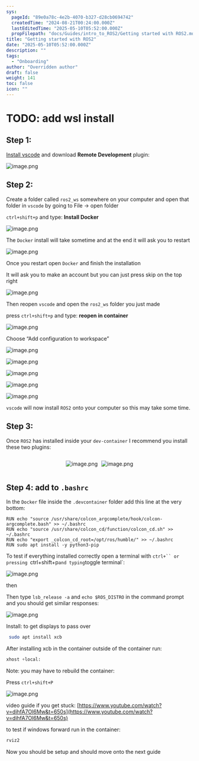 ```yaml
---
sys:
  pageId: "89e0a78c-4e2b-4070-b327-d28cb0694742"
  createdTime: "2024-08-21T00:24:00.000Z"
  lastEditedTime: "2025-05-10T05:52:00.000Z"
  propFilepath: "docs/Guides/intro_to_ROS2/Getting started with ROS2.md"
title: "Getting started with ROS2"
date: "2025-05-10T05:52:00.000Z"
description: ""
tags:
  - "Onboarding"
author: "Overridden author"
draft: false
weight: 141
toc: false
icon: ""
---
```


# TODO: add wsl install

## Step 1:

[Install vscode](https://code.visualstudio.com/download) and download **Remote Development** plugin:

![image.png](https://prod-files-secure.s3.us-west-2.amazonaws.com/d518164a-d88e-44d1-a4ee-3adb3bd8bce0/efb52993-1881-4a40-b95e-6f020334f022/image.png?X-Amz-Algorithm=AWS4-HMAC-SHA256&X-Amz-Content-Sha256=UNSIGNED-PAYLOAD&X-Amz-Credential=ASIAZI2LB466TS6J77VF%2F20250709%2Fus-west-2%2Fs3%2Faws4_request&X-Amz-Date=20250709T210834Z&X-Amz-Expires=3600&X-Amz-Security-Token=IQoJb3JpZ2luX2VjEKT%2F%2F%2F%2F%2F%2F%2F%2F%2F%2FwEaCXVzLXdlc3QtMiJHMEUCIQC4BPaW42385NPoN2eUHCKQCdM0wy1DDPNjqMju8hMr5gIga9ZdqLlZuI50L6ChCU4z67CyheAhcluo6rb%2FfCtKmMQqiAQIrf%2F%2F%2F%2F%2F%2F%2F%2F%2F%2FARAAGgw2Mzc0MjMxODM4MDUiDEUv1CqyuUHv0AfzGSrcA8PEnsdGUuqjHOEjf57mQVFwm6Ue2MpwOq%2BTShFoJ%2FC8GmRpeeYNM0b3DYd7KuUBhZ59OpPM70cJURRKThYvtw35FRcSVMwZZEqjsuip7zvxtoyxZmOwuHVdrUNl7ynPWx5iGxmMdNQ%2Ft6%2BrUEUe1zf59%2BHE%2BetucXVY2z6DxT1e0STDyhdVxara7eaQN3I5WNYz5N%2FkT5OjvFQVgELykEfkgSRMorjmzWc3K3qAj5zvwZ0SppvWXmtG%2BIF0ED1CX%2BMhUkt2gPIUNLZ5HAMruAaAdmTViOb21OcAWPT88dd6nsDR%2FBnv8AXjVKrJnrKtpD1Ir0WGUrRecKk0FKrt7OGvtewHlRvCxAdFcM183UTflYxYSRiP9IJU1e1qIkBEE1BzHRnpeIi7uZrDTKewAVziVZdAtFtASYVkPISvUYJgXRJ1uSDvFFtI%2BtYmgwboNbWYSkqsNFiJJGyymgWbnYDXvStLevtoA7%2FBS6PWrAfHPVIS5WIM0YtDN6fzvVs2LWP5SussCil%2FvZ%2BJSNLGXmXg45JiyGIz2lwJNCFrNoDuP3i7PqJopX6K1QwfXJ9cHaq4%2F0iGyZkHU89V6iMFYqpAgCgBvX6yV8kuj4BI0ATlaKAE0uzzUM8ur8LjMMKau8MGOqUBWV9Hxs0XpNAA1pKF8emfDk3akoV1yY%2F0%2B8iGum5LfzQdM2Fbr1ukwEiw6YOgrI3fR%2FX2wmEVF2fnaQ8unoTKaSZJ3LZTSm4eVV0CkFcBpJUjUpxwoAWbTn9%2BIBGdRR1r9xI8t53iDvH4Bo3uIWDKG1%2B9hvm%2Bg4JaYDdlHKEliLfi4H9XUi24XW%2FrsS7XgCFa8nVjUY2nbzL0mHzqr2ZKc5b0CSUc&X-Amz-Signature=6c8aa88a30be9c22c3f6593699514bc2db0535a6f9b9d427ef477a56ee5f1ea5&X-Amz-SignedHeaders=host&x-amz-checksum-mode=ENABLED&x-id=GetObject)

## Step 2:

Create a folder called `ros2_ws` somewhere on your computer and open that folder in `vscode` by going to File → open folder 

`ctrl+shift+p` and type: **Install Docker**

![image.png](https://prod-files-secure.s3.us-west-2.amazonaws.com/d518164a-d88e-44d1-a4ee-3adb3bd8bce0/2269dc0e-1cd5-47ff-bceb-c04ad9b2eab0/image.png?X-Amz-Algorithm=AWS4-HMAC-SHA256&X-Amz-Content-Sha256=UNSIGNED-PAYLOAD&X-Amz-Credential=ASIAZI2LB466TS6J77VF%2F20250709%2Fus-west-2%2Fs3%2Faws4_request&X-Amz-Date=20250709T210834Z&X-Amz-Expires=3600&X-Amz-Security-Token=IQoJb3JpZ2luX2VjEKT%2F%2F%2F%2F%2F%2F%2F%2F%2F%2FwEaCXVzLXdlc3QtMiJHMEUCIQC4BPaW42385NPoN2eUHCKQCdM0wy1DDPNjqMju8hMr5gIga9ZdqLlZuI50L6ChCU4z67CyheAhcluo6rb%2FfCtKmMQqiAQIrf%2F%2F%2F%2F%2F%2F%2F%2F%2F%2FARAAGgw2Mzc0MjMxODM4MDUiDEUv1CqyuUHv0AfzGSrcA8PEnsdGUuqjHOEjf57mQVFwm6Ue2MpwOq%2BTShFoJ%2FC8GmRpeeYNM0b3DYd7KuUBhZ59OpPM70cJURRKThYvtw35FRcSVMwZZEqjsuip7zvxtoyxZmOwuHVdrUNl7ynPWx5iGxmMdNQ%2Ft6%2BrUEUe1zf59%2BHE%2BetucXVY2z6DxT1e0STDyhdVxara7eaQN3I5WNYz5N%2FkT5OjvFQVgELykEfkgSRMorjmzWc3K3qAj5zvwZ0SppvWXmtG%2BIF0ED1CX%2BMhUkt2gPIUNLZ5HAMruAaAdmTViOb21OcAWPT88dd6nsDR%2FBnv8AXjVKrJnrKtpD1Ir0WGUrRecKk0FKrt7OGvtewHlRvCxAdFcM183UTflYxYSRiP9IJU1e1qIkBEE1BzHRnpeIi7uZrDTKewAVziVZdAtFtASYVkPISvUYJgXRJ1uSDvFFtI%2BtYmgwboNbWYSkqsNFiJJGyymgWbnYDXvStLevtoA7%2FBS6PWrAfHPVIS5WIM0YtDN6fzvVs2LWP5SussCil%2FvZ%2BJSNLGXmXg45JiyGIz2lwJNCFrNoDuP3i7PqJopX6K1QwfXJ9cHaq4%2F0iGyZkHU89V6iMFYqpAgCgBvX6yV8kuj4BI0ATlaKAE0uzzUM8ur8LjMMKau8MGOqUBWV9Hxs0XpNAA1pKF8emfDk3akoV1yY%2F0%2B8iGum5LfzQdM2Fbr1ukwEiw6YOgrI3fR%2FX2wmEVF2fnaQ8unoTKaSZJ3LZTSm4eVV0CkFcBpJUjUpxwoAWbTn9%2BIBGdRR1r9xI8t53iDvH4Bo3uIWDKG1%2B9hvm%2Bg4JaYDdlHKEliLfi4H9XUi24XW%2FrsS7XgCFa8nVjUY2nbzL0mHzqr2ZKc5b0CSUc&X-Amz-Signature=5726e34cb4ab3fa6b1ce38982cb8ca76957ff53f7e2787563cd6062ec5c4f795&X-Amz-SignedHeaders=host&x-amz-checksum-mode=ENABLED&x-id=GetObject)

The `Docker` install will take sometime and at the end it will ask you to restart

![image.png](https://prod-files-secure.s3.us-west-2.amazonaws.com/d518164a-d88e-44d1-a4ee-3adb3bd8bce0/ed233f78-be33-4b1f-b89c-9c346c0e961e/image.png?X-Amz-Algorithm=AWS4-HMAC-SHA256&X-Amz-Content-Sha256=UNSIGNED-PAYLOAD&X-Amz-Credential=ASIAZI2LB466TS6J77VF%2F20250709%2Fus-west-2%2Fs3%2Faws4_request&X-Amz-Date=20250709T210834Z&X-Amz-Expires=3600&X-Amz-Security-Token=IQoJb3JpZ2luX2VjEKT%2F%2F%2F%2F%2F%2F%2F%2F%2F%2FwEaCXVzLXdlc3QtMiJHMEUCIQC4BPaW42385NPoN2eUHCKQCdM0wy1DDPNjqMju8hMr5gIga9ZdqLlZuI50L6ChCU4z67CyheAhcluo6rb%2FfCtKmMQqiAQIrf%2F%2F%2F%2F%2F%2F%2F%2F%2F%2FARAAGgw2Mzc0MjMxODM4MDUiDEUv1CqyuUHv0AfzGSrcA8PEnsdGUuqjHOEjf57mQVFwm6Ue2MpwOq%2BTShFoJ%2FC8GmRpeeYNM0b3DYd7KuUBhZ59OpPM70cJURRKThYvtw35FRcSVMwZZEqjsuip7zvxtoyxZmOwuHVdrUNl7ynPWx5iGxmMdNQ%2Ft6%2BrUEUe1zf59%2BHE%2BetucXVY2z6DxT1e0STDyhdVxara7eaQN3I5WNYz5N%2FkT5OjvFQVgELykEfkgSRMorjmzWc3K3qAj5zvwZ0SppvWXmtG%2BIF0ED1CX%2BMhUkt2gPIUNLZ5HAMruAaAdmTViOb21OcAWPT88dd6nsDR%2FBnv8AXjVKrJnrKtpD1Ir0WGUrRecKk0FKrt7OGvtewHlRvCxAdFcM183UTflYxYSRiP9IJU1e1qIkBEE1BzHRnpeIi7uZrDTKewAVziVZdAtFtASYVkPISvUYJgXRJ1uSDvFFtI%2BtYmgwboNbWYSkqsNFiJJGyymgWbnYDXvStLevtoA7%2FBS6PWrAfHPVIS5WIM0YtDN6fzvVs2LWP5SussCil%2FvZ%2BJSNLGXmXg45JiyGIz2lwJNCFrNoDuP3i7PqJopX6K1QwfXJ9cHaq4%2F0iGyZkHU89V6iMFYqpAgCgBvX6yV8kuj4BI0ATlaKAE0uzzUM8ur8LjMMKau8MGOqUBWV9Hxs0XpNAA1pKF8emfDk3akoV1yY%2F0%2B8iGum5LfzQdM2Fbr1ukwEiw6YOgrI3fR%2FX2wmEVF2fnaQ8unoTKaSZJ3LZTSm4eVV0CkFcBpJUjUpxwoAWbTn9%2BIBGdRR1r9xI8t53iDvH4Bo3uIWDKG1%2B9hvm%2Bg4JaYDdlHKEliLfi4H9XUi24XW%2FrsS7XgCFa8nVjUY2nbzL0mHzqr2ZKc5b0CSUc&X-Amz-Signature=573ea263bccf4b5474daf32b2d214538852258b2aa2269a9753b19b378460b69&X-Amz-SignedHeaders=host&x-amz-checksum-mode=ENABLED&x-id=GetObject)

Once you restart open `Docker` and finish the installation

It will ask you to make an account but you can just press skip on the top right

![image.png](https://prod-files-secure.s3.us-west-2.amazonaws.com/d518164a-d88e-44d1-a4ee-3adb3bd8bce0/21010ad9-1659-4fd9-9f59-9932a09b2a3d/image.png?X-Amz-Algorithm=AWS4-HMAC-SHA256&X-Amz-Content-Sha256=UNSIGNED-PAYLOAD&X-Amz-Credential=ASIAZI2LB466TS6J77VF%2F20250709%2Fus-west-2%2Fs3%2Faws4_request&X-Amz-Date=20250709T210834Z&X-Amz-Expires=3600&X-Amz-Security-Token=IQoJb3JpZ2luX2VjEKT%2F%2F%2F%2F%2F%2F%2F%2F%2F%2FwEaCXVzLXdlc3QtMiJHMEUCIQC4BPaW42385NPoN2eUHCKQCdM0wy1DDPNjqMju8hMr5gIga9ZdqLlZuI50L6ChCU4z67CyheAhcluo6rb%2FfCtKmMQqiAQIrf%2F%2F%2F%2F%2F%2F%2F%2F%2F%2FARAAGgw2Mzc0MjMxODM4MDUiDEUv1CqyuUHv0AfzGSrcA8PEnsdGUuqjHOEjf57mQVFwm6Ue2MpwOq%2BTShFoJ%2FC8GmRpeeYNM0b3DYd7KuUBhZ59OpPM70cJURRKThYvtw35FRcSVMwZZEqjsuip7zvxtoyxZmOwuHVdrUNl7ynPWx5iGxmMdNQ%2Ft6%2BrUEUe1zf59%2BHE%2BetucXVY2z6DxT1e0STDyhdVxara7eaQN3I5WNYz5N%2FkT5OjvFQVgELykEfkgSRMorjmzWc3K3qAj5zvwZ0SppvWXmtG%2BIF0ED1CX%2BMhUkt2gPIUNLZ5HAMruAaAdmTViOb21OcAWPT88dd6nsDR%2FBnv8AXjVKrJnrKtpD1Ir0WGUrRecKk0FKrt7OGvtewHlRvCxAdFcM183UTflYxYSRiP9IJU1e1qIkBEE1BzHRnpeIi7uZrDTKewAVziVZdAtFtASYVkPISvUYJgXRJ1uSDvFFtI%2BtYmgwboNbWYSkqsNFiJJGyymgWbnYDXvStLevtoA7%2FBS6PWrAfHPVIS5WIM0YtDN6fzvVs2LWP5SussCil%2FvZ%2BJSNLGXmXg45JiyGIz2lwJNCFrNoDuP3i7PqJopX6K1QwfXJ9cHaq4%2F0iGyZkHU89V6iMFYqpAgCgBvX6yV8kuj4BI0ATlaKAE0uzzUM8ur8LjMMKau8MGOqUBWV9Hxs0XpNAA1pKF8emfDk3akoV1yY%2F0%2B8iGum5LfzQdM2Fbr1ukwEiw6YOgrI3fR%2FX2wmEVF2fnaQ8unoTKaSZJ3LZTSm4eVV0CkFcBpJUjUpxwoAWbTn9%2BIBGdRR1r9xI8t53iDvH4Bo3uIWDKG1%2B9hvm%2Bg4JaYDdlHKEliLfi4H9XUi24XW%2FrsS7XgCFa8nVjUY2nbzL0mHzqr2ZKc5b0CSUc&X-Amz-Signature=36fa23becc057d85faa494bba2d1028ab176d0dc32a11968632757ba00ca822e&X-Amz-SignedHeaders=host&x-amz-checksum-mode=ENABLED&x-id=GetObject)

Then reopen `vscode` and open the `ros2_ws` folder you just made

press `ctrl+shift+p` and type: **reopen in container**

![image.png](https://prod-files-secure.s3.us-west-2.amazonaws.com/d518164a-d88e-44d1-a4ee-3adb3bd8bce0/4e93b8c2-41ad-488c-8095-c74205196118/image.png?X-Amz-Algorithm=AWS4-HMAC-SHA256&X-Amz-Content-Sha256=UNSIGNED-PAYLOAD&X-Amz-Credential=ASIAZI2LB466TS6J77VF%2F20250709%2Fus-west-2%2Fs3%2Faws4_request&X-Amz-Date=20250709T210834Z&X-Amz-Expires=3600&X-Amz-Security-Token=IQoJb3JpZ2luX2VjEKT%2F%2F%2F%2F%2F%2F%2F%2F%2F%2FwEaCXVzLXdlc3QtMiJHMEUCIQC4BPaW42385NPoN2eUHCKQCdM0wy1DDPNjqMju8hMr5gIga9ZdqLlZuI50L6ChCU4z67CyheAhcluo6rb%2FfCtKmMQqiAQIrf%2F%2F%2F%2F%2F%2F%2F%2F%2F%2FARAAGgw2Mzc0MjMxODM4MDUiDEUv1CqyuUHv0AfzGSrcA8PEnsdGUuqjHOEjf57mQVFwm6Ue2MpwOq%2BTShFoJ%2FC8GmRpeeYNM0b3DYd7KuUBhZ59OpPM70cJURRKThYvtw35FRcSVMwZZEqjsuip7zvxtoyxZmOwuHVdrUNl7ynPWx5iGxmMdNQ%2Ft6%2BrUEUe1zf59%2BHE%2BetucXVY2z6DxT1e0STDyhdVxara7eaQN3I5WNYz5N%2FkT5OjvFQVgELykEfkgSRMorjmzWc3K3qAj5zvwZ0SppvWXmtG%2BIF0ED1CX%2BMhUkt2gPIUNLZ5HAMruAaAdmTViOb21OcAWPT88dd6nsDR%2FBnv8AXjVKrJnrKtpD1Ir0WGUrRecKk0FKrt7OGvtewHlRvCxAdFcM183UTflYxYSRiP9IJU1e1qIkBEE1BzHRnpeIi7uZrDTKewAVziVZdAtFtASYVkPISvUYJgXRJ1uSDvFFtI%2BtYmgwboNbWYSkqsNFiJJGyymgWbnYDXvStLevtoA7%2FBS6PWrAfHPVIS5WIM0YtDN6fzvVs2LWP5SussCil%2FvZ%2BJSNLGXmXg45JiyGIz2lwJNCFrNoDuP3i7PqJopX6K1QwfXJ9cHaq4%2F0iGyZkHU89V6iMFYqpAgCgBvX6yV8kuj4BI0ATlaKAE0uzzUM8ur8LjMMKau8MGOqUBWV9Hxs0XpNAA1pKF8emfDk3akoV1yY%2F0%2B8iGum5LfzQdM2Fbr1ukwEiw6YOgrI3fR%2FX2wmEVF2fnaQ8unoTKaSZJ3LZTSm4eVV0CkFcBpJUjUpxwoAWbTn9%2BIBGdRR1r9xI8t53iDvH4Bo3uIWDKG1%2B9hvm%2Bg4JaYDdlHKEliLfi4H9XUi24XW%2FrsS7XgCFa8nVjUY2nbzL0mHzqr2ZKc5b0CSUc&X-Amz-Signature=ae79aee4e2a9c4c1abdc43387922a12d0a96622cdea6f8b499e72b996dfc9006&X-Amz-SignedHeaders=host&x-amz-checksum-mode=ENABLED&x-id=GetObject)

Choose “Add configuration to workspace”

![image.png](https://prod-files-secure.s3.us-west-2.amazonaws.com/d518164a-d88e-44d1-a4ee-3adb3bd8bce0/9560b282-5060-4989-ba37-97e7b2c22476/image.png?X-Amz-Algorithm=AWS4-HMAC-SHA256&X-Amz-Content-Sha256=UNSIGNED-PAYLOAD&X-Amz-Credential=ASIAZI2LB466TS6J77VF%2F20250709%2Fus-west-2%2Fs3%2Faws4_request&X-Amz-Date=20250709T210834Z&X-Amz-Expires=3600&X-Amz-Security-Token=IQoJb3JpZ2luX2VjEKT%2F%2F%2F%2F%2F%2F%2F%2F%2F%2FwEaCXVzLXdlc3QtMiJHMEUCIQC4BPaW42385NPoN2eUHCKQCdM0wy1DDPNjqMju8hMr5gIga9ZdqLlZuI50L6ChCU4z67CyheAhcluo6rb%2FfCtKmMQqiAQIrf%2F%2F%2F%2F%2F%2F%2F%2F%2F%2FARAAGgw2Mzc0MjMxODM4MDUiDEUv1CqyuUHv0AfzGSrcA8PEnsdGUuqjHOEjf57mQVFwm6Ue2MpwOq%2BTShFoJ%2FC8GmRpeeYNM0b3DYd7KuUBhZ59OpPM70cJURRKThYvtw35FRcSVMwZZEqjsuip7zvxtoyxZmOwuHVdrUNl7ynPWx5iGxmMdNQ%2Ft6%2BrUEUe1zf59%2BHE%2BetucXVY2z6DxT1e0STDyhdVxara7eaQN3I5WNYz5N%2FkT5OjvFQVgELykEfkgSRMorjmzWc3K3qAj5zvwZ0SppvWXmtG%2BIF0ED1CX%2BMhUkt2gPIUNLZ5HAMruAaAdmTViOb21OcAWPT88dd6nsDR%2FBnv8AXjVKrJnrKtpD1Ir0WGUrRecKk0FKrt7OGvtewHlRvCxAdFcM183UTflYxYSRiP9IJU1e1qIkBEE1BzHRnpeIi7uZrDTKewAVziVZdAtFtASYVkPISvUYJgXRJ1uSDvFFtI%2BtYmgwboNbWYSkqsNFiJJGyymgWbnYDXvStLevtoA7%2FBS6PWrAfHPVIS5WIM0YtDN6fzvVs2LWP5SussCil%2FvZ%2BJSNLGXmXg45JiyGIz2lwJNCFrNoDuP3i7PqJopX6K1QwfXJ9cHaq4%2F0iGyZkHU89V6iMFYqpAgCgBvX6yV8kuj4BI0ATlaKAE0uzzUM8ur8LjMMKau8MGOqUBWV9Hxs0XpNAA1pKF8emfDk3akoV1yY%2F0%2B8iGum5LfzQdM2Fbr1ukwEiw6YOgrI3fR%2FX2wmEVF2fnaQ8unoTKaSZJ3LZTSm4eVV0CkFcBpJUjUpxwoAWbTn9%2BIBGdRR1r9xI8t53iDvH4Bo3uIWDKG1%2B9hvm%2Bg4JaYDdlHKEliLfi4H9XUi24XW%2FrsS7XgCFa8nVjUY2nbzL0mHzqr2ZKc5b0CSUc&X-Amz-Signature=6bce49d3f6b24769536bf559baa1f0203b797f5f576ecbbe2e44bcd1eaada207&X-Amz-SignedHeaders=host&x-amz-checksum-mode=ENABLED&x-id=GetObject)

![image.png](https://prod-files-secure.s3.us-west-2.amazonaws.com/d518164a-d88e-44d1-a4ee-3adb3bd8bce0/2ee63f81-886b-48e8-a553-dc6e5eac99e4/image.png?X-Amz-Algorithm=AWS4-HMAC-SHA256&X-Amz-Content-Sha256=UNSIGNED-PAYLOAD&X-Amz-Credential=ASIAZI2LB466TS6J77VF%2F20250709%2Fus-west-2%2Fs3%2Faws4_request&X-Amz-Date=20250709T210834Z&X-Amz-Expires=3600&X-Amz-Security-Token=IQoJb3JpZ2luX2VjEKT%2F%2F%2F%2F%2F%2F%2F%2F%2F%2FwEaCXVzLXdlc3QtMiJHMEUCIQC4BPaW42385NPoN2eUHCKQCdM0wy1DDPNjqMju8hMr5gIga9ZdqLlZuI50L6ChCU4z67CyheAhcluo6rb%2FfCtKmMQqiAQIrf%2F%2F%2F%2F%2F%2F%2F%2F%2F%2FARAAGgw2Mzc0MjMxODM4MDUiDEUv1CqyuUHv0AfzGSrcA8PEnsdGUuqjHOEjf57mQVFwm6Ue2MpwOq%2BTShFoJ%2FC8GmRpeeYNM0b3DYd7KuUBhZ59OpPM70cJURRKThYvtw35FRcSVMwZZEqjsuip7zvxtoyxZmOwuHVdrUNl7ynPWx5iGxmMdNQ%2Ft6%2BrUEUe1zf59%2BHE%2BetucXVY2z6DxT1e0STDyhdVxara7eaQN3I5WNYz5N%2FkT5OjvFQVgELykEfkgSRMorjmzWc3K3qAj5zvwZ0SppvWXmtG%2BIF0ED1CX%2BMhUkt2gPIUNLZ5HAMruAaAdmTViOb21OcAWPT88dd6nsDR%2FBnv8AXjVKrJnrKtpD1Ir0WGUrRecKk0FKrt7OGvtewHlRvCxAdFcM183UTflYxYSRiP9IJU1e1qIkBEE1BzHRnpeIi7uZrDTKewAVziVZdAtFtASYVkPISvUYJgXRJ1uSDvFFtI%2BtYmgwboNbWYSkqsNFiJJGyymgWbnYDXvStLevtoA7%2FBS6PWrAfHPVIS5WIM0YtDN6fzvVs2LWP5SussCil%2FvZ%2BJSNLGXmXg45JiyGIz2lwJNCFrNoDuP3i7PqJopX6K1QwfXJ9cHaq4%2F0iGyZkHU89V6iMFYqpAgCgBvX6yV8kuj4BI0ATlaKAE0uzzUM8ur8LjMMKau8MGOqUBWV9Hxs0XpNAA1pKF8emfDk3akoV1yY%2F0%2B8iGum5LfzQdM2Fbr1ukwEiw6YOgrI3fR%2FX2wmEVF2fnaQ8unoTKaSZJ3LZTSm4eVV0CkFcBpJUjUpxwoAWbTn9%2BIBGdRR1r9xI8t53iDvH4Bo3uIWDKG1%2B9hvm%2Bg4JaYDdlHKEliLfi4H9XUi24XW%2FrsS7XgCFa8nVjUY2nbzL0mHzqr2ZKc5b0CSUc&X-Amz-Signature=04dfb95b81e4881986501cdcc91d87b4d31570c842c63df013e35bed58689820&X-Amz-SignedHeaders=host&x-amz-checksum-mode=ENABLED&x-id=GetObject)

![image.png](https://prod-files-secure.s3.us-west-2.amazonaws.com/d518164a-d88e-44d1-a4ee-3adb3bd8bce0/ae1580b2-b048-407e-aed9-b584224a7a04/image.png?X-Amz-Algorithm=AWS4-HMAC-SHA256&X-Amz-Content-Sha256=UNSIGNED-PAYLOAD&X-Amz-Credential=ASIAZI2LB466TS6J77VF%2F20250709%2Fus-west-2%2Fs3%2Faws4_request&X-Amz-Date=20250709T210834Z&X-Amz-Expires=3600&X-Amz-Security-Token=IQoJb3JpZ2luX2VjEKT%2F%2F%2F%2F%2F%2F%2F%2F%2F%2FwEaCXVzLXdlc3QtMiJHMEUCIQC4BPaW42385NPoN2eUHCKQCdM0wy1DDPNjqMju8hMr5gIga9ZdqLlZuI50L6ChCU4z67CyheAhcluo6rb%2FfCtKmMQqiAQIrf%2F%2F%2F%2F%2F%2F%2F%2F%2F%2FARAAGgw2Mzc0MjMxODM4MDUiDEUv1CqyuUHv0AfzGSrcA8PEnsdGUuqjHOEjf57mQVFwm6Ue2MpwOq%2BTShFoJ%2FC8GmRpeeYNM0b3DYd7KuUBhZ59OpPM70cJURRKThYvtw35FRcSVMwZZEqjsuip7zvxtoyxZmOwuHVdrUNl7ynPWx5iGxmMdNQ%2Ft6%2BrUEUe1zf59%2BHE%2BetucXVY2z6DxT1e0STDyhdVxara7eaQN3I5WNYz5N%2FkT5OjvFQVgELykEfkgSRMorjmzWc3K3qAj5zvwZ0SppvWXmtG%2BIF0ED1CX%2BMhUkt2gPIUNLZ5HAMruAaAdmTViOb21OcAWPT88dd6nsDR%2FBnv8AXjVKrJnrKtpD1Ir0WGUrRecKk0FKrt7OGvtewHlRvCxAdFcM183UTflYxYSRiP9IJU1e1qIkBEE1BzHRnpeIi7uZrDTKewAVziVZdAtFtASYVkPISvUYJgXRJ1uSDvFFtI%2BtYmgwboNbWYSkqsNFiJJGyymgWbnYDXvStLevtoA7%2FBS6PWrAfHPVIS5WIM0YtDN6fzvVs2LWP5SussCil%2FvZ%2BJSNLGXmXg45JiyGIz2lwJNCFrNoDuP3i7PqJopX6K1QwfXJ9cHaq4%2F0iGyZkHU89V6iMFYqpAgCgBvX6yV8kuj4BI0ATlaKAE0uzzUM8ur8LjMMKau8MGOqUBWV9Hxs0XpNAA1pKF8emfDk3akoV1yY%2F0%2B8iGum5LfzQdM2Fbr1ukwEiw6YOgrI3fR%2FX2wmEVF2fnaQ8unoTKaSZJ3LZTSm4eVV0CkFcBpJUjUpxwoAWbTn9%2BIBGdRR1r9xI8t53iDvH4Bo3uIWDKG1%2B9hvm%2Bg4JaYDdlHKEliLfi4H9XUi24XW%2FrsS7XgCFa8nVjUY2nbzL0mHzqr2ZKc5b0CSUc&X-Amz-Signature=f4d84350aebd9fc0999e803b223e5475bb7c0d23d317ffac019512c9f1473399&X-Amz-SignedHeaders=host&x-amz-checksum-mode=ENABLED&x-id=GetObject)

![image.png](https://prod-files-secure.s3.us-west-2.amazonaws.com/d518164a-d88e-44d1-a4ee-3adb3bd8bce0/53255b28-f75e-430f-b9e3-c0ac8577e42b/image.png?X-Amz-Algorithm=AWS4-HMAC-SHA256&X-Amz-Content-Sha256=UNSIGNED-PAYLOAD&X-Amz-Credential=ASIAZI2LB466TS6J77VF%2F20250709%2Fus-west-2%2Fs3%2Faws4_request&X-Amz-Date=20250709T210834Z&X-Amz-Expires=3600&X-Amz-Security-Token=IQoJb3JpZ2luX2VjEKT%2F%2F%2F%2F%2F%2F%2F%2F%2F%2FwEaCXVzLXdlc3QtMiJHMEUCIQC4BPaW42385NPoN2eUHCKQCdM0wy1DDPNjqMju8hMr5gIga9ZdqLlZuI50L6ChCU4z67CyheAhcluo6rb%2FfCtKmMQqiAQIrf%2F%2F%2F%2F%2F%2F%2F%2F%2F%2FARAAGgw2Mzc0MjMxODM4MDUiDEUv1CqyuUHv0AfzGSrcA8PEnsdGUuqjHOEjf57mQVFwm6Ue2MpwOq%2BTShFoJ%2FC8GmRpeeYNM0b3DYd7KuUBhZ59OpPM70cJURRKThYvtw35FRcSVMwZZEqjsuip7zvxtoyxZmOwuHVdrUNl7ynPWx5iGxmMdNQ%2Ft6%2BrUEUe1zf59%2BHE%2BetucXVY2z6DxT1e0STDyhdVxara7eaQN3I5WNYz5N%2FkT5OjvFQVgELykEfkgSRMorjmzWc3K3qAj5zvwZ0SppvWXmtG%2BIF0ED1CX%2BMhUkt2gPIUNLZ5HAMruAaAdmTViOb21OcAWPT88dd6nsDR%2FBnv8AXjVKrJnrKtpD1Ir0WGUrRecKk0FKrt7OGvtewHlRvCxAdFcM183UTflYxYSRiP9IJU1e1qIkBEE1BzHRnpeIi7uZrDTKewAVziVZdAtFtASYVkPISvUYJgXRJ1uSDvFFtI%2BtYmgwboNbWYSkqsNFiJJGyymgWbnYDXvStLevtoA7%2FBS6PWrAfHPVIS5WIM0YtDN6fzvVs2LWP5SussCil%2FvZ%2BJSNLGXmXg45JiyGIz2lwJNCFrNoDuP3i7PqJopX6K1QwfXJ9cHaq4%2F0iGyZkHU89V6iMFYqpAgCgBvX6yV8kuj4BI0ATlaKAE0uzzUM8ur8LjMMKau8MGOqUBWV9Hxs0XpNAA1pKF8emfDk3akoV1yY%2F0%2B8iGum5LfzQdM2Fbr1ukwEiw6YOgrI3fR%2FX2wmEVF2fnaQ8unoTKaSZJ3LZTSm4eVV0CkFcBpJUjUpxwoAWbTn9%2BIBGdRR1r9xI8t53iDvH4Bo3uIWDKG1%2B9hvm%2Bg4JaYDdlHKEliLfi4H9XUi24XW%2FrsS7XgCFa8nVjUY2nbzL0mHzqr2ZKc5b0CSUc&X-Amz-Signature=7ff2df50117d780ad653646475f0d5b043e1598b2af8186113bda96ac3dc1051&X-Amz-SignedHeaders=host&x-amz-checksum-mode=ENABLED&x-id=GetObject)

![image.png](https://prod-files-secure.s3.us-west-2.amazonaws.com/d518164a-d88e-44d1-a4ee-3adb3bd8bce0/7c562767-5af9-4ffb-97d1-327bcdf4ee00/image.png?X-Amz-Algorithm=AWS4-HMAC-SHA256&X-Amz-Content-Sha256=UNSIGNED-PAYLOAD&X-Amz-Credential=ASIAZI2LB466TS6J77VF%2F20250709%2Fus-west-2%2Fs3%2Faws4_request&X-Amz-Date=20250709T210834Z&X-Amz-Expires=3600&X-Amz-Security-Token=IQoJb3JpZ2luX2VjEKT%2F%2F%2F%2F%2F%2F%2F%2F%2F%2FwEaCXVzLXdlc3QtMiJHMEUCIQC4BPaW42385NPoN2eUHCKQCdM0wy1DDPNjqMju8hMr5gIga9ZdqLlZuI50L6ChCU4z67CyheAhcluo6rb%2FfCtKmMQqiAQIrf%2F%2F%2F%2F%2F%2F%2F%2F%2F%2FARAAGgw2Mzc0MjMxODM4MDUiDEUv1CqyuUHv0AfzGSrcA8PEnsdGUuqjHOEjf57mQVFwm6Ue2MpwOq%2BTShFoJ%2FC8GmRpeeYNM0b3DYd7KuUBhZ59OpPM70cJURRKThYvtw35FRcSVMwZZEqjsuip7zvxtoyxZmOwuHVdrUNl7ynPWx5iGxmMdNQ%2Ft6%2BrUEUe1zf59%2BHE%2BetucXVY2z6DxT1e0STDyhdVxara7eaQN3I5WNYz5N%2FkT5OjvFQVgELykEfkgSRMorjmzWc3K3qAj5zvwZ0SppvWXmtG%2BIF0ED1CX%2BMhUkt2gPIUNLZ5HAMruAaAdmTViOb21OcAWPT88dd6nsDR%2FBnv8AXjVKrJnrKtpD1Ir0WGUrRecKk0FKrt7OGvtewHlRvCxAdFcM183UTflYxYSRiP9IJU1e1qIkBEE1BzHRnpeIi7uZrDTKewAVziVZdAtFtASYVkPISvUYJgXRJ1uSDvFFtI%2BtYmgwboNbWYSkqsNFiJJGyymgWbnYDXvStLevtoA7%2FBS6PWrAfHPVIS5WIM0YtDN6fzvVs2LWP5SussCil%2FvZ%2BJSNLGXmXg45JiyGIz2lwJNCFrNoDuP3i7PqJopX6K1QwfXJ9cHaq4%2F0iGyZkHU89V6iMFYqpAgCgBvX6yV8kuj4BI0ATlaKAE0uzzUM8ur8LjMMKau8MGOqUBWV9Hxs0XpNAA1pKF8emfDk3akoV1yY%2F0%2B8iGum5LfzQdM2Fbr1ukwEiw6YOgrI3fR%2FX2wmEVF2fnaQ8unoTKaSZJ3LZTSm4eVV0CkFcBpJUjUpxwoAWbTn9%2BIBGdRR1r9xI8t53iDvH4Bo3uIWDKG1%2B9hvm%2Bg4JaYDdlHKEliLfi4H9XUi24XW%2FrsS7XgCFa8nVjUY2nbzL0mHzqr2ZKc5b0CSUc&X-Amz-Signature=728deb409577deaeba4c3f5e4a314ff7a3ad120c6f08b6af9f0aa276479c5ae3&X-Amz-SignedHeaders=host&x-amz-checksum-mode=ENABLED&x-id=GetObject)

`vscode` will now install `ROS2` onto your computer so this may take some time.

## Step 3:

Once `ROS2` has installed inside your `dev-container` I recommend you install these two plugins:

<div style="display: flex;flex-direction: row; column-gap:10px; max-width: 630px;justify-content: center;">
<div>

![image.png](https://prod-files-secure.s3.us-west-2.amazonaws.com/d518164a-d88e-44d1-a4ee-3adb3bd8bce0/3fc3d550-5a54-4ba1-ba6b-faa01cdb7369/image.png?X-Amz-Algorithm=AWS4-HMAC-SHA256&X-Amz-Content-Sha256=UNSIGNED-PAYLOAD&X-Amz-Credential=ASIAZI2LB466QUXRQA2G%2F20250709%2Fus-west-2%2Fs3%2Faws4_request&X-Amz-Date=20250709T210835Z&X-Amz-Expires=3600&X-Amz-Security-Token=IQoJb3JpZ2luX2VjEKT%2F%2F%2F%2F%2F%2F%2F%2F%2F%2FwEaCXVzLXdlc3QtMiJGMEQCIF%2BU2hnodOdymQzy6V89zADbIlv%2BRrB54pp4ixelKVyjAiBaP0grVh7EaWqOyV2AK5qsx97AxjbezmzaqSwrO177KiqIBAit%2F%2F%2F%2F%2F%2F%2F%2F%2F%2F8BEAAaDDYzNzQyMzE4MzgwNSIMtt6ArvKE%2BlO9ZcYkKtwD34j97mFY%2Bkqrc%2BqDqQWOtgsMBXSnikkBTufhaN6kRL%2BQeBgG5ZJiZHTCjFPmdvTF1fLOYfdPVudISw1PTeEZhdPxEQ9zU1B%2BwFhlHHHsnjp29YvBCDrkoC63K1qkwKG%2Bse%2F%2FBF4qzoBbZ6FzLNbEpfjCicXEsAmnQ4p86BJRyoVjOziBkkMJuVAziD12cRRM1mn%2F1Ku1TxoOX4OTaIYHn7wg1Awcbo93hI%2FYVtZpi3awOGLlwbIqHMz%2FHl0JJpvCcG0F%2BipUqKIpR5unbb73wWlivXhziOcUIfQBUv2qmuFL7EUqi8f6YpOgy%2BaY%2BaQxzKgn2NI99AZWcJaCNECacTzRVcmivm7Pxr3hhRl8u%2FZ1jhRHPeSEy1kiFBdJ82Dcm%2BJvhLNPoHbTQm1wsr00AB9vyrWuNpMtcEUtBtLPgt8pqlPe2bJsXYWW8MBmJKwWcXOcJcib15HkyuZ6hvqqz1f36ixLpEMwUz6lkuDbaewGvrNoM4dMjqKIquQP51Q0E9EWeAOhmFnWs%2FTGdrXQtH6ZDKtQmo9CsJmLvDUputTYS1rdNMBXtErgnhCCwecAqCm7iT02YrVyJl4iYUIAKq9dMr1IdIUp%2FdEstsp%2F0FQ4NYxZ%2F7uWBCm1RgUwlZu7wwY6pgH%2B1AkSjIAmuFgAEWdmGH56nHFHS%2Fa4IE%2BPiXouYJdX%2FuSZqWJRNN7DzYsUHruce2ZDS%2F5pzuh7UKjklJevWwiMygtlS%2FNyq8jgqi1CKMYVvi3WoUsKrysNuPzNKzE1e3dTIVyVwzoPpIQSiMrdVyJkUcPJArip%2Ff1%2B0G1%2F2zE82fp88oJx5TtJctF7n2PFdimRSQ6joCcv7S%2FSxwonZ9CimOgMdyIP&X-Amz-Signature=b23ce2fac7a291882ea4510ab9c06d1aeffbc573bbca3b17bbbbff930637b697&X-Amz-SignedHeaders=host&x-amz-checksum-mode=ENABLED&x-id=GetObject)

</div>
<div>

![image.png](https://prod-files-secure.s3.us-west-2.amazonaws.com/d518164a-d88e-44d1-a4ee-3adb3bd8bce0/d994cc66-13c2-4093-a5a3-f84cf4601a82/image.png?X-Amz-Algorithm=AWS4-HMAC-SHA256&X-Amz-Content-Sha256=UNSIGNED-PAYLOAD&X-Amz-Credential=ASIAZI2LB466VUDXAWTV%2F20250709%2Fus-west-2%2Fs3%2Faws4_request&X-Amz-Date=20250709T210835Z&X-Amz-Expires=3600&X-Amz-Security-Token=IQoJb3JpZ2luX2VjEKT%2F%2F%2F%2F%2F%2F%2F%2F%2F%2FwEaCXVzLXdlc3QtMiJGMEQCIE%2BTcwvFn%2FH5Kxhw1Y5SUkPT2EZfzyLfNXMtsov5xXTwAiAzFA3xgzGuEZaAuZ6pLNlXMK%2BCCU7V8FMwSqzhPiaOHSqIBAit%2F%2F%2F%2F%2F%2F%2F%2F%2F%2F8BEAAaDDYzNzQyMzE4MzgwNSIM332Kc%2BEym8p2N8RdKtwDsFnWNq%2F4X6lYEpAYsivlZbYEUu0lmisP5DnKxN%2FwOwh72iTN4jwe%2BallZbvhizdfZ8ZuJe%2B%2FN5IBc%2FxaWI692JxHyfPKIC05KUUpSwF4Vzn2Y85VOtifyb0mOWNA%2BI26wL7ZBdMCo8riDPFin%2BZzOGengFNDSOjZ4Xv3ZA2lT3D1Mx5WZAJB1BPMmyioVNO9BCOrFz82eb62qOPAXX3p6lSTWVWnNggv4WJXiCk7PFC7hc5LuURVfsTaAu5bd1TcZiehaZPthlvAH1T98GrUlmmJG1MT67YcFQ5gGlJoWFbDydYMKTOUXMsJORXBSOYinZrwad53KNTWWNi7Uq1Rlnm1jCk9qwRJwuCPBiwNeXaRwgm6tkpVfD3A%2BXk%2BAYrg2ZXqnZNJjM13oU0AMXmDJfylMk1Ie1nF2seX%2F4ucuaNPeH6xOj7%2BA0GIwAql%2FfuUuAAJBMzxPf3RojWA%2Bh2r4T6PkMc%2BnwD0YbzIBzbfLZ5YecUZdgZAseQ%2B4jKB0i%2BuHfNfPzi2k4CzJQ84AqbkJdaNYpUnctu3zLVzGEGYHivKbMvt9Cj4ucX%2B77q317Nv5BfDSsBL1ltHXAV3%2B13%2BQETmywigkypvQTG7qS2AEaVIv%2FsnCJ%2FupBMa5QcwiJu7wwY6pgGnWZEDAZTsKC4kB3k%2BWa4pyXcqRSIrYwnNSJKrRjFLAGyWmLQB6drEFmRh8iRqoYuf5CZfP1HF%2FLnifTBWlotgsyuaVAqtLzvQSEjl37fjpvIjiXhduXwvHFTCiLenHCHCvU%2B2IfWqp58jE9vjKYHFscY3As7REC6w%2FWkFFAZE%2F%2FLYTwe2kLqtSCYFqOnpjgIlaJZsU2TTgib1FCRh7W6KRDUn5OoW&X-Amz-Signature=22e4ec0b6310987da2613889179cad6c77e8a5473a9b85c8c4ff56f8100fbb7f&X-Amz-SignedHeaders=host&x-amz-checksum-mode=ENABLED&x-id=GetObject)

</div>
</div>

## Step 4: add to `.bashrc`

In the `Docker` file inside the `.devcontainer` folder add this line at the very bottom: 

```docker
RUN echo "source /usr/share/colcon_argcomplete/hook/colcon-argcomplete.bash" >> ~/.bashrc
RUN echo "source /usr/share/colcon_cd/function/colcon_cd.sh" >> ~/.bashrc
RUN echo "export _colcon_cd_root=/opt/ros/humble/" >> ~/.bashrc
RUN sudo apt install -y python3-pip 
```

To test if everything installed correctly open a terminal with `ctrl+`` or pressing `ctrl+shift+p` and typing `toggle terminal`:

![image.png](https://prod-files-secure.s3.us-west-2.amazonaws.com/d518164a-d88e-44d1-a4ee-3adb3bd8bce0/6a4943d8-b04e-4c02-9a58-775f3384d1a5/image.png?X-Amz-Algorithm=AWS4-HMAC-SHA256&X-Amz-Content-Sha256=UNSIGNED-PAYLOAD&X-Amz-Credential=ASIAZI2LB466TS6J77VF%2F20250709%2Fus-west-2%2Fs3%2Faws4_request&X-Amz-Date=20250709T210834Z&X-Amz-Expires=3600&X-Amz-Security-Token=IQoJb3JpZ2luX2VjEKT%2F%2F%2F%2F%2F%2F%2F%2F%2F%2FwEaCXVzLXdlc3QtMiJHMEUCIQC4BPaW42385NPoN2eUHCKQCdM0wy1DDPNjqMju8hMr5gIga9ZdqLlZuI50L6ChCU4z67CyheAhcluo6rb%2FfCtKmMQqiAQIrf%2F%2F%2F%2F%2F%2F%2F%2F%2F%2FARAAGgw2Mzc0MjMxODM4MDUiDEUv1CqyuUHv0AfzGSrcA8PEnsdGUuqjHOEjf57mQVFwm6Ue2MpwOq%2BTShFoJ%2FC8GmRpeeYNM0b3DYd7KuUBhZ59OpPM70cJURRKThYvtw35FRcSVMwZZEqjsuip7zvxtoyxZmOwuHVdrUNl7ynPWx5iGxmMdNQ%2Ft6%2BrUEUe1zf59%2BHE%2BetucXVY2z6DxT1e0STDyhdVxara7eaQN3I5WNYz5N%2FkT5OjvFQVgELykEfkgSRMorjmzWc3K3qAj5zvwZ0SppvWXmtG%2BIF0ED1CX%2BMhUkt2gPIUNLZ5HAMruAaAdmTViOb21OcAWPT88dd6nsDR%2FBnv8AXjVKrJnrKtpD1Ir0WGUrRecKk0FKrt7OGvtewHlRvCxAdFcM183UTflYxYSRiP9IJU1e1qIkBEE1BzHRnpeIi7uZrDTKewAVziVZdAtFtASYVkPISvUYJgXRJ1uSDvFFtI%2BtYmgwboNbWYSkqsNFiJJGyymgWbnYDXvStLevtoA7%2FBS6PWrAfHPVIS5WIM0YtDN6fzvVs2LWP5SussCil%2FvZ%2BJSNLGXmXg45JiyGIz2lwJNCFrNoDuP3i7PqJopX6K1QwfXJ9cHaq4%2F0iGyZkHU89V6iMFYqpAgCgBvX6yV8kuj4BI0ATlaKAE0uzzUM8ur8LjMMKau8MGOqUBWV9Hxs0XpNAA1pKF8emfDk3akoV1yY%2F0%2B8iGum5LfzQdM2Fbr1ukwEiw6YOgrI3fR%2FX2wmEVF2fnaQ8unoTKaSZJ3LZTSm4eVV0CkFcBpJUjUpxwoAWbTn9%2BIBGdRR1r9xI8t53iDvH4Bo3uIWDKG1%2B9hvm%2Bg4JaYDdlHKEliLfi4H9XUi24XW%2FrsS7XgCFa8nVjUY2nbzL0mHzqr2ZKc5b0CSUc&X-Amz-Signature=c802e3b9dcf3a571e39d630ad83e278faad404c33f6a7cfe257548f5df66d7c7&X-Amz-SignedHeaders=host&x-amz-checksum-mode=ENABLED&x-id=GetObject)

then 

Then type `lsb_release -a` and `echo $ROS_DISTRO` in the command prompt and you should get similar responses:

![image.png](https://prod-files-secure.s3.us-west-2.amazonaws.com/d518164a-d88e-44d1-a4ee-3adb3bd8bce0/3e635dec-a805-4e85-8b9e-d000e5b71a4e/image.png?X-Amz-Algorithm=AWS4-HMAC-SHA256&X-Amz-Content-Sha256=UNSIGNED-PAYLOAD&X-Amz-Credential=ASIAZI2LB466TS6J77VF%2F20250709%2Fus-west-2%2Fs3%2Faws4_request&X-Amz-Date=20250709T210834Z&X-Amz-Expires=3600&X-Amz-Security-Token=IQoJb3JpZ2luX2VjEKT%2F%2F%2F%2F%2F%2F%2F%2F%2F%2FwEaCXVzLXdlc3QtMiJHMEUCIQC4BPaW42385NPoN2eUHCKQCdM0wy1DDPNjqMju8hMr5gIga9ZdqLlZuI50L6ChCU4z67CyheAhcluo6rb%2FfCtKmMQqiAQIrf%2F%2F%2F%2F%2F%2F%2F%2F%2F%2FARAAGgw2Mzc0MjMxODM4MDUiDEUv1CqyuUHv0AfzGSrcA8PEnsdGUuqjHOEjf57mQVFwm6Ue2MpwOq%2BTShFoJ%2FC8GmRpeeYNM0b3DYd7KuUBhZ59OpPM70cJURRKThYvtw35FRcSVMwZZEqjsuip7zvxtoyxZmOwuHVdrUNl7ynPWx5iGxmMdNQ%2Ft6%2BrUEUe1zf59%2BHE%2BetucXVY2z6DxT1e0STDyhdVxara7eaQN3I5WNYz5N%2FkT5OjvFQVgELykEfkgSRMorjmzWc3K3qAj5zvwZ0SppvWXmtG%2BIF0ED1CX%2BMhUkt2gPIUNLZ5HAMruAaAdmTViOb21OcAWPT88dd6nsDR%2FBnv8AXjVKrJnrKtpD1Ir0WGUrRecKk0FKrt7OGvtewHlRvCxAdFcM183UTflYxYSRiP9IJU1e1qIkBEE1BzHRnpeIi7uZrDTKewAVziVZdAtFtASYVkPISvUYJgXRJ1uSDvFFtI%2BtYmgwboNbWYSkqsNFiJJGyymgWbnYDXvStLevtoA7%2FBS6PWrAfHPVIS5WIM0YtDN6fzvVs2LWP5SussCil%2FvZ%2BJSNLGXmXg45JiyGIz2lwJNCFrNoDuP3i7PqJopX6K1QwfXJ9cHaq4%2F0iGyZkHU89V6iMFYqpAgCgBvX6yV8kuj4BI0ATlaKAE0uzzUM8ur8LjMMKau8MGOqUBWV9Hxs0XpNAA1pKF8emfDk3akoV1yY%2F0%2B8iGum5LfzQdM2Fbr1ukwEiw6YOgrI3fR%2FX2wmEVF2fnaQ8unoTKaSZJ3LZTSm4eVV0CkFcBpJUjUpxwoAWbTn9%2BIBGdRR1r9xI8t53iDvH4Bo3uIWDKG1%2B9hvm%2Bg4JaYDdlHKEliLfi4H9XUi24XW%2FrsS7XgCFa8nVjUY2nbzL0mHzqr2ZKc5b0CSUc&X-Amz-Signature=1bdb84cf0e18670650e8536ea0e141565ee16054063fd31ef5a77d0c2f6e65c8&X-Amz-SignedHeaders=host&x-amz-checksum-mode=ENABLED&x-id=GetObject)

Install:  to get displays to pass over

```bash
 sudo apt install xcb
```

After installing xcb in the container outside of the container run:

```python
xhost +local:
```

Note: you may have to rebuild the container:

Press `ctrl+shift+P`

![image.png](https://prod-files-secure.s3.us-west-2.amazonaws.com/d518164a-d88e-44d1-a4ee-3adb3bd8bce0/6c2be660-2618-4c38-9c26-53554f7a0b7b/image.png?X-Amz-Algorithm=AWS4-HMAC-SHA256&X-Amz-Content-Sha256=UNSIGNED-PAYLOAD&X-Amz-Credential=ASIAZI2LB466TS6J77VF%2F20250709%2Fus-west-2%2Fs3%2Faws4_request&X-Amz-Date=20250709T210834Z&X-Amz-Expires=3600&X-Amz-Security-Token=IQoJb3JpZ2luX2VjEKT%2F%2F%2F%2F%2F%2F%2F%2F%2F%2FwEaCXVzLXdlc3QtMiJHMEUCIQC4BPaW42385NPoN2eUHCKQCdM0wy1DDPNjqMju8hMr5gIga9ZdqLlZuI50L6ChCU4z67CyheAhcluo6rb%2FfCtKmMQqiAQIrf%2F%2F%2F%2F%2F%2F%2F%2F%2F%2FARAAGgw2Mzc0MjMxODM4MDUiDEUv1CqyuUHv0AfzGSrcA8PEnsdGUuqjHOEjf57mQVFwm6Ue2MpwOq%2BTShFoJ%2FC8GmRpeeYNM0b3DYd7KuUBhZ59OpPM70cJURRKThYvtw35FRcSVMwZZEqjsuip7zvxtoyxZmOwuHVdrUNl7ynPWx5iGxmMdNQ%2Ft6%2BrUEUe1zf59%2BHE%2BetucXVY2z6DxT1e0STDyhdVxara7eaQN3I5WNYz5N%2FkT5OjvFQVgELykEfkgSRMorjmzWc3K3qAj5zvwZ0SppvWXmtG%2BIF0ED1CX%2BMhUkt2gPIUNLZ5HAMruAaAdmTViOb21OcAWPT88dd6nsDR%2FBnv8AXjVKrJnrKtpD1Ir0WGUrRecKk0FKrt7OGvtewHlRvCxAdFcM183UTflYxYSRiP9IJU1e1qIkBEE1BzHRnpeIi7uZrDTKewAVziVZdAtFtASYVkPISvUYJgXRJ1uSDvFFtI%2BtYmgwboNbWYSkqsNFiJJGyymgWbnYDXvStLevtoA7%2FBS6PWrAfHPVIS5WIM0YtDN6fzvVs2LWP5SussCil%2FvZ%2BJSNLGXmXg45JiyGIz2lwJNCFrNoDuP3i7PqJopX6K1QwfXJ9cHaq4%2F0iGyZkHU89V6iMFYqpAgCgBvX6yV8kuj4BI0ATlaKAE0uzzUM8ur8LjMMKau8MGOqUBWV9Hxs0XpNAA1pKF8emfDk3akoV1yY%2F0%2B8iGum5LfzQdM2Fbr1ukwEiw6YOgrI3fR%2FX2wmEVF2fnaQ8unoTKaSZJ3LZTSm4eVV0CkFcBpJUjUpxwoAWbTn9%2BIBGdRR1r9xI8t53iDvH4Bo3uIWDKG1%2B9hvm%2Bg4JaYDdlHKEliLfi4H9XUi24XW%2FrsS7XgCFa8nVjUY2nbzL0mHzqr2ZKc5b0CSUc&X-Amz-Signature=ba4b83b818438671f4705ccebf1e3e0cdb9b2495f38234703daedc0b51ab68b5&X-Amz-SignedHeaders=host&x-amz-checksum-mode=ENABLED&x-id=GetObject)

video guide if you get stuck: [https://www.youtube.com/watch?v=dihfA7Ol6Mw&t=650s](https://www.youtube.com/watch?v=dihfA7Ol6Mw&t=650s)

to test if windows forward run in the container:

```bash
rviz2
```

Now you should be setup and should move onto the next guide 
